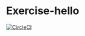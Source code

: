 # Exercise-hello
[![CircleCI](https://dl.circleci.com/status-badge/img/gh/Francis-trillogy/Exercise-hello/tree/main.svg?style=svg)](https://dl.circleci.com/status-badge/redirect/gh/Francis-trillogy/Exercise-hello/tree/main)
